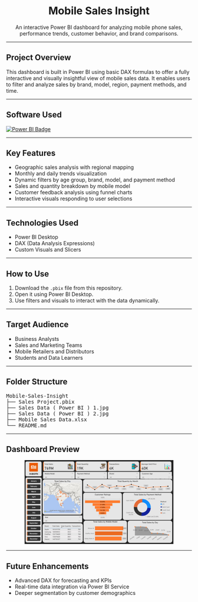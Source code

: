 <h1 align="center">Mobile Sales Insight</h1>

<p align="center">
An interactive Power BI dashboard for analyzing mobile phone sales, performance trends, customer behavior, and brand comparisons.
</p>

<hr>

<h2>Project Overview</h2>

<p>
This dashboard is built in Power BI using basic DAX formulas to offer a fully interactive and visually insightful view of mobile sales data. It enables users to filter and analyze sales by brand, model, region, payment methods, and time.
</p>

<hr>

<h2>Software Used</h2>
<p align="left">
  <a href="https://powerbi.microsoft.com/">
    <img src="https://img.shields.io/badge/power_bi-F2C811?style=for-the-badge&logo=powerbi&logoColor=black" alt="Power BI Badge"/>
  </a>
</p>

<hr>

<h2>Key Features</h2>
<ul>
  <li>Geographic sales analysis with regional mapping</li>
  <li>Monthly and daily trends visualization</li>
  <li>Dynamic filters by age group, brand, model, and payment method</li>
  <li>Sales and quantity breakdown by mobile model</li>
  <li>Customer feedback analysis using funnel charts</li>
  <li>Interactive visuals responding to user selections</li>
</ul>

<hr>

<h2>Technologies Used</h2>
<ul>
  <li>Power BI Desktop</li>
  <li>DAX (Data Analysis Expressions)</li>
  <li>Custom Visuals and Slicers</li>
</ul>

<hr>

<h2>How to Use</h2>
<ol>
  <li>Download the <code>.pbix</code> file from this repository.</li>
  <li>Open it using Power BI Desktop.</li>
  <li>Use filters and visuals to interact with the data dynamically.</li>
</ol>

<hr>

<h2>Target Audience</h2>
<ul>
  <li>Business Analysts</li>
  <li>Sales and Marketing Teams</li>
  <li>Mobile Retailers and Distributors</li>
  <li>Students and Data Learners</li>
</ul>

<hr>

<h2>Folder Structure</h2>

<pre>
Mobile-Sales-Insight
├── Sales Project.pbix
├── Sales Data ( Power BI ) 1.jpg
├── Sales Data ( Power BI ) 2.jpg
├── Mobile Sales Data.xlsx
└── README.md
</pre>

<hr>

<h2>Dashboard Preview</h2>

<p align="center">
  <img src="Sales%20Data%20(%20Power%20BI%20)%201.jpg" alt="Mobile Sales Dashboard Preview" width="80%">
</p>

<hr>

<h2>Future Enhancements</h2>
<ul>
  <li>Advanced DAX for forecasting and KPIs</li>
  <li>Real-time data integration via Power BI Service</li>
  <li>Deeper segmentation by customer demographics</li>
</ul>

